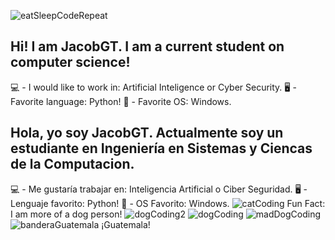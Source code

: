 ![eatSleepCodeRepeat](https://user-images.githubusercontent.com/42787753/98130260-a9992d00-1e7f-11eb-9db7-40eeb78115da.gif)
## Hi! I am JacobGT. I am a current student on computer science! 
💻 - I would like to work in: Artificial Inteligence or Cyber Security.
🖥️ - Favorite language: Python!
📱 - Favorite OS: Windows.
## Hola, yo soy JacobGT. Actualmente soy un estudiante en Ingeniería en Sistemas y Ciencas de la Computacion.
💻 - Me gustaría trabajar en: Inteligencia Artificial o Ciber Seguridad.
🖥️ - Lenguaje favorito: Python!
📱 - OS Favorito: Windows.
![catCoding](https://user-images.githubusercontent.com/42787753/98130368-ca618280-1e7f-11eb-8ae7-ff5e4234d812.gif)
Fun Fact: I am more of a dog person!
![dogCoding2](https://user-images.githubusercontent.com/42787753/98130453-e36a3380-1e7f-11eb-86de-258a30853e7f.gif)
![dogCoding](https://user-images.githubusercontent.com/42787753/98130510-f0872280-1e7f-11eb-880d-c9ffd439f073.gif)
![madDogCoding](https://user-images.githubusercontent.com/42787753/98130543-fb41b780-1e7f-11eb-8411-206ba8979745.gif)
![banderaGuatemala](https://user-images.githubusercontent.com/42787753/98130997-799e5980-1e80-11eb-93e5-cf74fdec729b.gif)
¡Guatemala!
